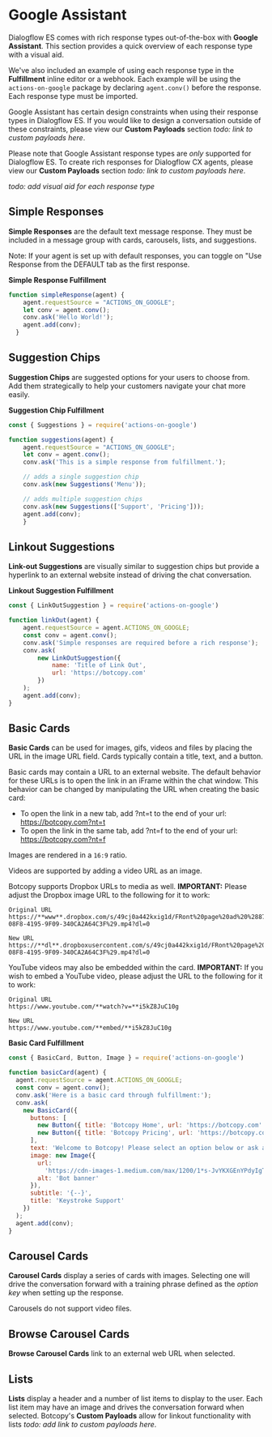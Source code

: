 # Google Assistant
Dialogflow ES comes with rich response types out-of-the-box with **Google Assistant**. This section provides a quick overview of each response type with a visual aid.

We've also included an example of using each response type in the **Fulfillment** inline editor or a webhook. Each example will be using the `actions-on-google` package by declaring `agent.conv()` before the response. Each response type must be imported.

Google Assistant has certain design constraints when using their response types in Dialogflow ES. If you would like to design a conversation outside of these constraints, please view our **Custom Payloads** section *todo: link to custom payloads here*.

Please note that Google Assistant response types are *only* supported for Dialogflow ES. To create rich responses for Dialogflow CX agents, please view our **Custom Payloads** section *todo: link to custom payloads here*.

*todo: add visual aid for each response type*

## Simple Responses
**Simple Responses** are the default text message response. They must be included in a message group with cards, carousels, lists, and suggestions.

Note: If your agent is set up with default responses, you can toggle on "Use Response from the DEFAULT tab as the first response.

**Simple Response Fulfillment**
```js
function simpleResponse(agent) {
    agent.requestSource = "ACTIONS_ON_GOOGLE";
    let conv = agent.conv();
    conv.ask('Hello World!');
    agent.add(conv);
  }
```

## Suggestion Chips
**Suggestion Chips** are suggested options for your users to choose from. Add them strategically to help your customers navigate your chat more easily.

**Suggestion Chip Fulfillment**
```js
const { Suggestions } = require('actions-on-google')

function suggestions(agent) {
    agent.requestSource = "ACTIONS_ON_GOOGLE";
   	let conv = agent.conv();
   	conv.ask('This is a simple response from fulfillment.');

    // adds a single suggestion chip
  	conv.ask(new Suggestions('Menu'));

    // adds multiple suggestion chips
   	conv.ask(new Suggestions(['Support', 'Pricing']));
   	agent.add(conv);
    }
```

## Linkout Suggestions
**Link-out Suggestions** are visually similar to suggestion chips but provide a hyperlink to an external website instead of driving the chat conversation.

**Linkout Suggestion Fulfillment**
```js
const { LinkOutSuggestion } = require('actions-on-google')

function linkOut(agent) {
  	agent.requestSource = agent.ACTIONS_ON_GOOGLE;
  	const conv = agent.conv();
  	conv.ask('Simple responses are required before a rich response');
  	conv.ask(
  		new LinkOutSuggestion({
			name: 'Title of Link Out',
			url: 'https://botcopy.com'
		})
	);
	agent.add(conv);
}
```

## Basic Cards
**Basic Cards** can be used for images, gifs, videos and files by placing the URL in the image URL field. Cards typically contain a title, text, and a button.

Basic cards may contain a URL to an external website. The default behavior for these URLs is to open the link in an iFrame within the chat window. This behavior can be changed by manipulating the URL when creating the basic card:
- To open the link in a new tab, add ?nt=t to the end of your url: https://botcopy.com?nt=t
- To open the link in the same tab, add ?nt=f to the end of your url: https://botcopy.com?nt=f

Images are rendered in a `16:9` ratio.

Videos are supported by adding a video URL as an image.

Botcopy supports Dropbox URLs to media as well. **IMPORTANT:** Please adjust the Dropbox image URL to the following for it to work:

```
Original URL
https://**www**.dropbox.com/s/49cj0a442kxig1d/FRont%20page%20ad%20%2887060D21-08F8-4195-9F09-340CA2A64C3F%29.mp4?dl=0

New URL
https://**dl**.dropboxusercontent.com/s/49cj0a442kxig1d/FRont%20page%20ad%20%2887060D21-08F8-4195-9F09-340CA2A64C3F%29.mp4?dl=0
```

YouTube videos may also be embedded within the card. **IMPORTANT:** If you wish to embed a YouTube video, please adjust the URL to the following for it to work:

```
Original URL
https://www.youtube.com/**watch?v=**i5kZ8JuC10g

New URL
https://www.youtube.com/**embed/**i5kZ8JuC10g
```

**Basic Card Fulfillment**
```js
const { BasicCard, Button, Image } = require('actions-on-google')

function basicCard(agent) {
  agent.requestSource = agent.ACTIONS_ON_GOOGLE;
  const conv = agent.conv();
  conv.ask('Here is a basic card through fulfillment:');
  conv.ask(
    new BasicCard({
      buttons: [
        new Button({ title: 'Botcopy Home', url: 'https://botcopy.com' }),
        new Button({ title: 'Botcopy Pricing', url: 'https://botcopy.com/pricing' })
      ],
      text: 'Welcome to Botcopy! Please select an option below or ask a question in the chat!',
      image: new Image({
        url:
          'https://cdn-images-1.medium.com/max/1200/1*s-JvYKXGEnYPdyIgT0w7gw.png',
        alt: 'Bot banner'
      }),
      subtitle: '{--}',
      title: 'Keystroke Support'
    })
  );
  agent.add(conv);
}
```

## Carousel Cards
**Carousel Cards** display a series of cards with images. Selecting one will drive the conversation forward with a training phrase defined as the *option key* when setting up the response.

Carousels do not support video files.

## Browse Carousel Cards
**Browse Carousel Cards** link to an external web URL when selected.

## Lists
**Lists** display a header and a number of list items to display to the user. Each list item may have an image and drives the conversation forward when selected. Botcopy's **Custom Payloads** allow for linkout functionality with lists *todo: add link to custom payloads here*.
